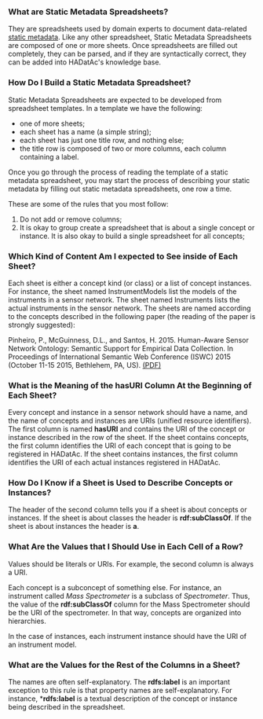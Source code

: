 ### What are Static Metadata Spreadsheets?

They are spreadsheets used by domain experts to document data-related [static metadata](https://github.com/paulopinheiro1234/hadatac/wiki/HADatAc-User-Guide:--Data-Management). Like any other spreadsheet, Static Metadata Spreadsheets are composed of one or more sheets. Once spreadsheets are filled out completely, they can be parsed, and if they are syntactically correct, they can be added into HADatAc's knowledge base.  

### How Do I Build a Static Metadata Spreadsheet?

Static Metadata Spreadsheets are expected to be developed from spreadsheet templates. In a template we have the following:
* one of more sheets;
* each sheet has a name (a simple string);
* each sheet has just one title row, and nothing else;
* the title row is composed of two or more columns, each column containing a label.

Once you go through the process of reading the template of a static metadata spreadsheet, you may start the process of describing your static metadata by filling out static metadata spreadsheets, one row a time. 

These are some of the rules that you most follow:

1. Do not add or remove columns;
2. It is okay to group create a spreadsheet that is about a single concept or instance. It is also okay to build a single spreadsheet for all concepts;
 
  
### Which Kind of Content Am I expected to See inside of Each Sheet?

Each sheet is either a concept kind (or class) or a list of concept instances. For instance, the sheet named InstrumentModels list the models of the instruments in a sensor network. The sheet named Instruments lists the actual instruments in the sensor network. The sheets are named according to the concepts described in the following paper (the reading of the paper is strongly suggested): 

Pinheiro, P., McGuinness, D.L., and Santos, H. 2015. Human-Aware Sensor Network Ontology: Semantic Support for Empirical Data Collection. In Proceedings of International Semantic Web Conference (ISWC) 2015 (October 11-15 2015, Bethlehem, PA, US).  [(PDF)](http://tw.rpi.edu/media/2015/10/12/10c35/ISWC-LISC-2015-Paper.pdf)

### What is the Meaning of the hasURI Column At the Beginning of Each Sheet?

Every concept and instance in a sensor network should have a name, and the name of concepts and instances are URIs (unified resource identifiers). The first column is named **hasURI** and contains the URI of the concept or instance described in the row of the sheet. If the sheet contains concepts, the first column identifies the URI of each concept that is going to be registered in HADatAc. If the sheet contains instances, the first column identifies the URI of each actual instances registered in HADatAc.

### How Do I Know if a Sheet is Used to Describe Concepts or Instances?

The header of the second column tells you if a sheet is about concepts or instances. If the sheet is about classes the header is **rdf:subClassOf**. If the sheet is about instances the header is **a**.

### What Are the Values that I Should Use in Each Cell of a Row?

Values should be literals or URIs. For example, the second column is always a URI. 

Each concept is a subconcept of something else. For instance, an instrument called _Mass Spectrometer_ is a subclass of _Spectrometer_. Thus, the value of the **rdf:subClassOf** column for the Mass Spectrometer should be the URI of the spectrometer. In that way, concepts are organized into hierarchies.

In the case of instances, each instrument instance should have the URI of an instrument model.

### What are the Values for the Rest of the Columns in a Sheet?

The names are often self-explanatory. The **rdfs:label** is an important exception to this rule is that property names are self-explanatory. For instance, ***rdfs:label** is a textual description of the concept or instance being described in the spreadsheet. 
 
